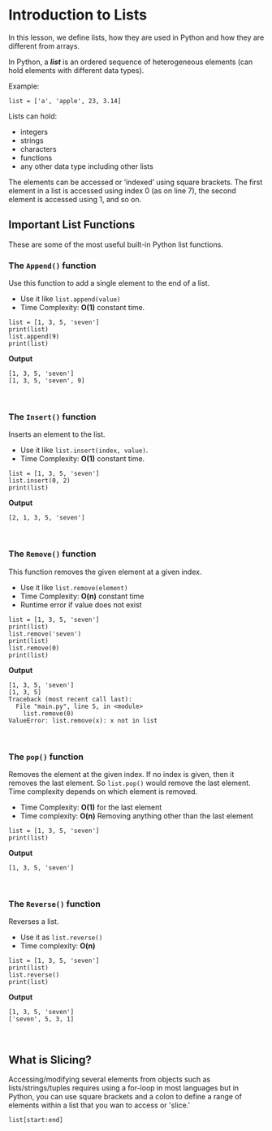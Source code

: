 # Introduction to Lists
In this lesson, we define lists, how they are used in Python and how they are different from arrays.

In Python, a ***list*** is an ordered sequence of heterogeneous elements (can hold elements with different data types).

Example:
```
list = ['a', 'apple', 23, 3.14]
```

Lists can hold:
- integers
- strings
- characters
- functions
- any other data type including other lists

The elements can be accessed or ‘indexed’ using square brackets. The first element in a list is accessed using index 0 (as on line 7), the second element is accessed using 1, and so on.

## Important List Functions
These are some of the most useful built-in Python list functions.

### The ``` Append() ``` function
Use this function to add a single element to the end of a list.
- Use it like ```list.append(value)```
- Time Complexity: **O(1)** constant time.
```
list = [1, 3, 5, 'seven']
print(list)
list.append(9)
print(list)
```
**Output**
```
[1, 3, 5, 'seven']
[1, 3, 5, 'seven', 9]
```
<br />

### The ``` Insert() ``` function
Inserts an element to the list.
- Use it like ```list.insert(index, value)```.
- Time Complexity: **O(1)** constant time.
```
list = [1, 3, 5, 'seven']
list.insert(0, 2)
print(list)
```
**Output**
```
[2, 1, 3, 5, 'seven']
```
<br />

### The ``` Remove() ``` function
This function removes the given element at a given index.
- Use it like ```list.remove(element)```
- Time Complexity: **O(n)** constant time
- Runtime error if value does not exist

```
list = [1, 3, 5, 'seven']
print(list)
list.remove('seven')
print(list)
list.remove(0)
print(list)
```

**Output**
```
[1, 3, 5, 'seven']
[1, 3, 5]
Traceback (most recent call last):
  File "main.py", line 5, in <module>
    list.remove(0)
ValueError: list.remove(x): x not in list
```
<br />

### The ``` pop() ``` function
Removes the element at the given index. If no index is given, then it removes the last element. So ```list.pop()``` would remove the last element. Time complexity depends on which element is removed.
- Time Complexity: **O(1)** for the last element
- Time complexity: **O(n)** Removing anything other than the last element

```
list = [1, 3, 5, 'seven']
print(list)
```

**Output**
```
[1, 3, 5, 'seven']
```
<br />

### The ``` Reverse() ``` function
Reverses a list.
- Use it as ```list.reverse()```
- Time complexity: **O(n)**

```
list = [1, 3, 5, 'seven']
print(list)
list.reverse()
print(list)
```

**Output**
```
[1, 3, 5, 'seven']
['seven', 5, 3, 1]
```
<br />

## What is Slicing?
Accessing/modifying several elements from objects such as lists/strings/tuples requires using a for-loop in most languages but in Python, you can use square brackets and a colon to define a range of elements within a list that you wan to access or 'slice.'
```
list[start:end]
```


